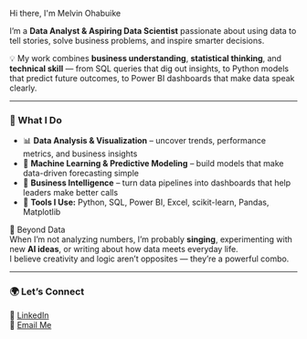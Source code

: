 Hi there, I'm Melvin Ohabuike  

I’m a **Data Analyst & Aspiring Data Scientist** passionate about using data to tell stories, solve business problems, and inspire smarter decisions.  

💡 My work combines **business understanding**, **statistical thinking**, and **technical skill** — from SQL queries that dig out insights, to Python models that predict future outcomes, to Power BI dashboards that make data speak clearly.  

---

### 🧠 What I Do
- 📊 **Data Analysis & Visualization** – uncover trends, performance metrics, and business insights  
- 🧮 **Machine Learning & Predictive Modeling** – build models that make data-driven forecasting simple  
- 🧠 **Business Intelligence** – turn data pipelines into dashboards that help leaders make better calls  
- 🧰 **Tools I Use:** Python, SQL, Power BI, Excel, scikit-learn, Pandas, Matplotlib  

🎵 Beyond Data  
When I’m not analyzing numbers, I’m probably **singing**, experimenting with new **AI ideas**, or writing about how data meets everyday life.  
I believe creativity and logic aren’t opposites — they’re a powerful combo.  

---

### 🌍 Let’s Connect  
💼 [LinkedIn](https://www.linkedin.com/in/melvinne)  
📧 [Email Me](mailto:melvinohabuike@gmail.com)  
